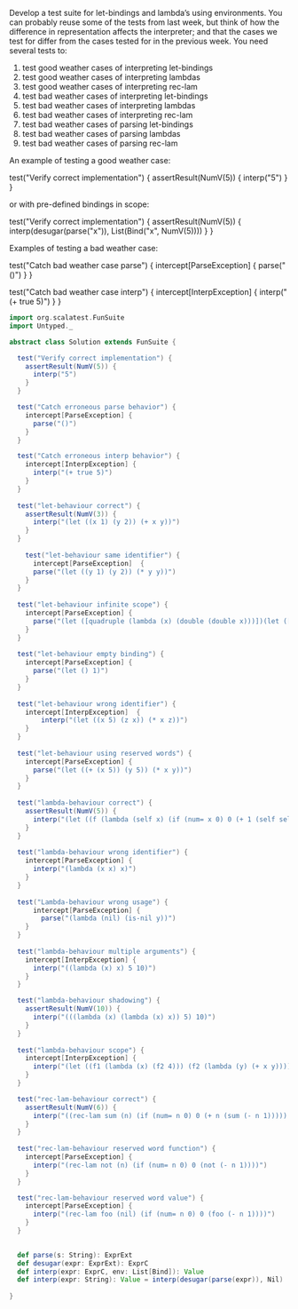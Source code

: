 Develop a test suite for let-bindings and lambda’s using environments.
You can probably reuse some of the tests from last week, but think of how the difference in representation affects the interpreter; and that the cases we test for differ from the cases tested for in the previous week.
You need several tests to:
1. test good weather cases of interpreting let-bindings
2. test good weather cases of interpreting lambdas
3. test good weather cases of interpreting rec-lam
4. test bad weather cases of interpreting let-bindings
5. test bad weather cases of interpreting lambdas
6. test bad weather cases of interpreting rec-lam
7. test bad weather cases of parsing let-bindings
8. test bad weather cases of parsing lambdas
9. test bad weather cases of parsing rec-lam

An example of testing a good weather case:

test("Verify correct implementation") {
  assertResult(NumV(5)) {
    interp("5")
  }
}

or with pre-defined bindings in scope:

test("Verify correct implementation") {
  assertResult(NumV(5)) {
    interp(desugar(parse("x")), List(Bind("x", NumV(5))))
  }
}

Examples of testing a bad weather case:

test("Catch bad weather case parse") {
  intercept[ParseException] {
    parse("()")
  }
}

test("Catch bad weather case interp") {
  intercept[InterpException] {
    interp("(+ true 5)")
  }
}

```scala
import org.scalatest.FunSuite
import Untyped._

abstract class Solution extends FunSuite { 

  test("Verify correct implementation") {
    assertResult(NumV(5)) {
      interp("5")
    }
  }

  test("Catch erroneous parse behavior") {
    intercept[ParseException] {
      parse("()")
    }
  }

  test("Catch erroneous interp behavior") {
    intercept[InterpException] {
      interp("(+ true 5)")
    }
  }
  
  test("let-behaviour correct") {
    assertResult(NumV(3)) {
      interp("(let ((x 1) (y 2)) (+ x y))")
    }
  }
  
    test("let-behaviour same identifier") {
      intercept[ParseException]  {
      parse("(let ((y 1) (y 2)) (* y y))")
    }
  }
  
  test("let-behaviour infinite scope") {
    intercept[ParseException] {
      parse("(let ([quadruple (lambda (x) (double (double x)))])(let ([double (lambda (x) (+ x x))])(quadruple 10)))")
    }
  }
  
  test("let-behaviour empty binding") {
    intercept[ParseException] {
      parse("(let () 1)")
    }
  }
  
  test("let-behaviour wrong identifier") {
    intercept[InterpException]  {
        interp("(let ((x 5) (z x)) (* x z))")
    }
  }
  
  test("let-behaviour using reserved words") {
    intercept[ParseException] {
      parse("(let ((+ (x 5)) (y 5)) (* x y))")
    }
  }
  
  test("lambda-behaviour correct") {
    assertResult(NumV(5)) {
      interp("(let ((f (lambda (self x) (if (num= x 0) 0 (+ 1 (self self (- x 1))))))) (f f 5))")
    }
  }
  
  test("lambda-behaviour wrong identifier") {
    intercept[ParseException] {
      interp("(lambda (x x) x)")
    }
  }
  
  test("Lambda-behaviour wrong usage") {
      intercept[ParseException] {
        parse("(lambda (nil) (is-nil y))")
    }
  }
  
  test("lambda-behaviour multiple arguments") {
    intercept[InterpException] {
      interp("((lambda (x) x) 5 10)")
    }
  }

  test("lambda-behaviour shadowing") {
    assertResult(NumV(10)) {
      interp("(((lambda (x) (lambda (x) x)) 5) 10)")
    }
  }
  
  test("lambda-behaviour scope") {
    intercept[InterpException] {
      interp("(let ((f1 (lambda (x) (f2 4))) (f2 (lambda (y) (+ x y)))) (f1 3))")
    }
  }

  test("rec-lam-behaviour correct") {
    assertResult(NumV(6)) {
      interp("((rec-lam sum (n) (if (num= n 0) 0 (+ n (sum (- n 1))))) 3)")
    }
  }
  
  test("rec-lam-behaviour reserved word function") {
    intercept[ParseException] {
      interp("(rec-lam not (n) (if (num= n 0) 0 (not (- n 1))))")
    }
  }

  test("rec-lam-behaviour reserved word value") {
    intercept[ParseException] {
      interp("(rec-lam foo (nil) (if (num= n 0) 0 (foo (- n 1))))")
    }
  }
 

  def parse(s: String): ExprExt
  def desugar(expr: ExprExt): ExprC
  def interp(expr: ExprC, env: List[Bind]): Value
  def interp(expr: String): Value = interp(desugar(parse(expr)), Nil)
  
}


```
